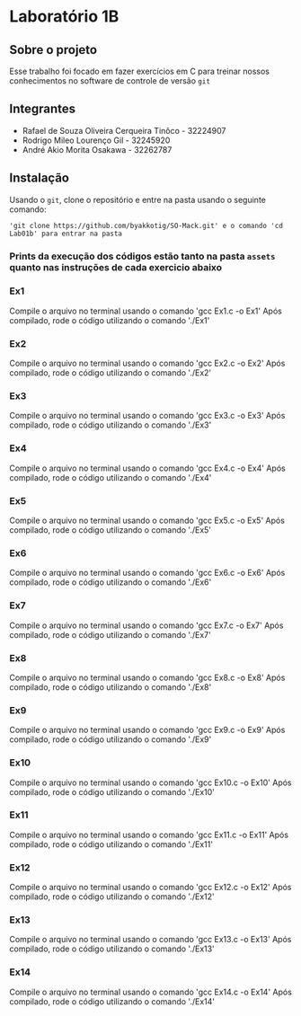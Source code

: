 # Laboratório 1B

## Sobre o projeto

Esse trabalho foi focado em fazer exercícios em C para treinar nossos conhecimentos no software de controle de versão `git`

## Integrantes

- Rafael de Souza Oliveira Cerqueira Tinôco - 32224907
- Rodrigo Mileo Lourenço Gil - 32245920
- André Akio Morita Osakawa - 32262787

## Instalação

Usando o `git`, clone o repositório e entre na pasta usando o seguinte comando:

```
'git clone https://github.com/byakkotig/SO-Mack.git' e o comando 'cd Lab01b' para entrar na pasta
```
### Prints da execução dos códigos estão tanto na pasta `assets` quanto nas instruções de cada exercicio abaixo

### Ex1 



Compile o arquivo no terminal usando o comando 'gcc Ex1.c -o Ex1'
Após compilado, rode o código utilizando o comando './Ex1'

### Ex2 

Compile o arquivo no terminal usando o comando 'gcc Ex2.c -o Ex2'
Após compilado, rode o código utilizando o comando './Ex2'

### Ex3

Compile o arquivo no terminal usando o comando 'gcc Ex3.c -o Ex3'
Após compilado, rode o código utilizando o comando './Ex3'


### Ex4

Compile o arquivo no terminal usando o comando 'gcc Ex4.c -o Ex4'
Após compilado, rode o código utilizando o comando './Ex4'

### Ex5

Compile o arquivo no terminal usando o comando 'gcc Ex5.c -o Ex5'
Após compilado, rode o código utilizando o comando './Ex5'

### Ex6

Compile o arquivo no terminal usando o comando 'gcc Ex6.c -o Ex6'
Após compilado, rode o código utilizando o comando './Ex6'

### Ex7

Compile o arquivo no terminal usando o comando 'gcc Ex7.c -o Ex7'
Após compilado, rode o código utilizando o comando './Ex7'

### Ex8

Compile o arquivo no terminal usando o comando 'gcc Ex8.c -o Ex8'
Após compilado, rode o código utilizando o comando './Ex8'

### Ex9

Compile o arquivo no terminal usando o comando 'gcc Ex9.c -o Ex9'
Após compilado, rode o código utilizando o comando './Ex9'

### Ex10

Compile o arquivo no terminal usando o comando 'gcc Ex10.c -o Ex10'
Após compilado, rode o código utilizando o comando './Ex10'

### Ex11

Compile o arquivo no terminal usando o comando 'gcc Ex11.c -o Ex11'
Após compilado, rode o código utilizando o comando './Ex11'

### Ex12

Compile o arquivo no terminal usando o comando 'gcc Ex12.c -o Ex12'
Após compilado, rode o código utilizando o comando './Ex12'

### Ex13

Compile o arquivo no terminal usando o comando 'gcc Ex13.c -o Ex13'
Após compilado, rode o código utilizando o comando './Ex13'

### Ex14

Compile o arquivo no terminal usando o comando 'gcc Ex14.c -o Ex14'
Após compilado, rode o código utilizando o comando './Ex14'